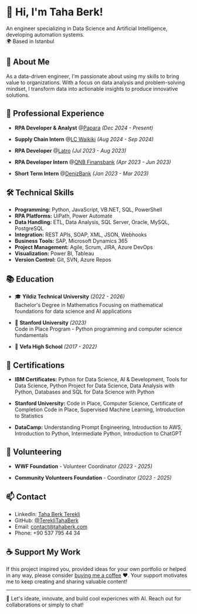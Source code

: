 # 👋 Hi, I'm Taha Berk! 

An engineer specializing in Data Science and Artificial Intelligence, developing automation systems.  
🌍 Based in Istanbul

## 🚀 About Me

As a data-driven engineer, I'm passionate about using my skills to bring value to organizations. With a focus on data analysis and problem-solving mindset, I transform data into actionable insights to produce innovative solutions.

## 💼 Professional Experience

- **RPA Developer & Analyst** @[Papara](https://www.papara.com) _(Dec 2024 - Present)_

- **Supply Chain Intern** @[LC Waikiki](https://www.lcwaikiki.com) _(Aug 2024 - Sep 2024)_

- **RPA Developer** @[Latro](https://www.latro.com.tr) _(Jul 2023 - Aug 2023)_

- **RPA Developer Intern** @[QNB Finansbank](https://www.qnbfinansbank.com) _(Apr 2023 - Jun 2023)_

- **Short Term Intern** @[DenizBank](https://www.denizbank.com) _(Jan 2023 - Mar 2023)_

## 🛠️ Technical Skills

- **Programming:** Python, JavaScript, VB.NET, SQL, PowerShell
- **RPA Platforms:** UiPath, Power Automate
- **Data Handling:** ETL, Data Analysis, SQL Server, Oracle, MySQL, PostgreSQL
- **Integration:** REST APIs, SOAP, XML, JSON, Webhooks
- **Business Tools:** SAP, Microsoft Dynamics 365
- **Project Management:** Agile, Scrum, JIRA, Azure DevOps
- **Visualization:** Power BI, Tableau
- **Version Control:** Git, SVN, Azure Repos

## 📚 Education

- 🎓 **Yildiz Technical University** _(2022 - 2026)_   
Bachelor's Degree in Mathematics Focusing on mathematical foundations for data science and AI applications

- 🎯 **Stanford University** _(2023)_   
Code in Place Program - Python programming and computer science fundamentals

- 🏫 **Vefa High School** _(2017 - 2022)_

## 🎯 Certifications

- **IBM Certificates:**
Python for Data Science, AI & Development,
Tools for Data Science,
Python Project for Data Science,
Data Analysis with Python,
Databases and SQL for Data Science with Python

- **Stanford University:**
Code in Place, Computer Science,
Certificate of Completion Code in Place,
Supervised Machine Learning,
Introduction to Statistics

- **DataCamp:**
Understanding Prompt Engineering,
Introduction to AWS,
Introduction to Python,
Intermediate Python,
Introduction to ChatGPT

## 🌱 Volunteering

- **WWF Foundation** - Volunteer Coordinator _(2023 - 2025)_

- **Community Volunteers Foundation** - Coordinator _(2023 - 2025)_


## 📫 Contact

- LinkedIn: [Taha Berk Terekli](https://www.linkedin.com/in/tahaberkterekli)
- GitHub: [@TerekliTahaBerk](https://github.com/TerekliTahaBerk)
- Email: contact@tahaberk.com
- Phone: +90 537 795 44 34

## ☕️ Support My Work
If this project inspired you, provided ideas for your own portfolio or helped in any way, please consider [buying me a coffee](https://www.buymeacoffee.com/tahaberkterekli) ❤️. Your support motivates me to keep creating and sharing valuable content! 

---
🔗 Let's ideate, innovate, and build cool expericnes with AI. Reach out for collaborations or simply to chat!
